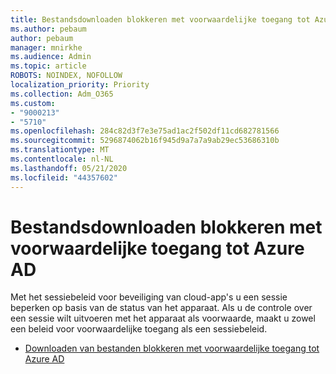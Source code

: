 ```yaml
---
title: Bestandsdownloaden blokkeren met voorwaardelijke toegang tot Azure AD
ms.author: pebaum
author: pebaum
manager: mnirkhe
ms.audience: Admin
ms.topic: article
ROBOTS: NOINDEX, NOFOLLOW
localization_priority: Priority
ms.collection: Adm_O365
ms.custom:
- "9000213"
- "5710"
ms.openlocfilehash: 284c82d3f7e3e75ad1ac2f502df11cd682781566
ms.sourcegitcommit: 5296874062b16f945d9a7a7a9ab29ec53686310b
ms.translationtype: MT
ms.contentlocale: nl-NL
ms.lasthandoff: 05/21/2020
ms.locfileid: "44357602"
---
```

# <a name="block-file-download-with-azure-ad-conditional-access"></a>Bestandsdownloaden blokkeren met voorwaardelijke toegang tot Azure AD

Met het sessiebeleid voor beveiliging van cloud-app's u een sessie beperken op basis van de status van het apparaat. Als u de controle over een sessie wilt uitvoeren met het apparaat als voorwaarde, maakt u zowel een beleid voor voorwaardelijke toegang als een sessiebeleid.

- [Downloaden van bestanden blokkeren met voorwaardelijke toegang tot Azure AD](https://docs.microsoft.com/cloud-app-security/use-case-proxy-block-session-aad#create-a-block-download-policy-for-unmanaged-devices)
